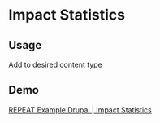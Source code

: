# Impact Statistics
## Usage
Add to desired content type

## Demo
[REPEAT Example Drupal | Impact Statistics](https://test-repeat-example-drupal.pantheonsite.io/impact-statistics)
